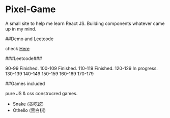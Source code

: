 # Pixel-Game

A small site to help me learn React JS. 
Building components whatever came up in my mind.

##Demo and Leetcode

check [Here](http://sherryxueyingli.github.io/pixel-game)

###Leetcode###

90-99 Finished.
100-109 Finished.
110-119 Finished.
120-129 In progress.
130-139
140-149
150-159
160-169
170-179


##Games included

pure JS & css construcred games. 

* Snake (贪吃蛇)
* Othello (黑白棋)